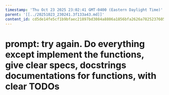 ```yaml
---
timestamp: 'Thu Oct 23 2025 23:02:41 GMT-0400 (Eastern Daylight Time)'
parent: '[[../20251023_230241.3f133a43.md]]'
content_id: cd5de14fe5cf1b9bfaec21897bd3084a8806a1856bfa2626a78252376058c0d1
---
```


# prompt: try again. Do everything except implement the functions, give clear specs, docstrings documentations for functions, with clear TODOs
